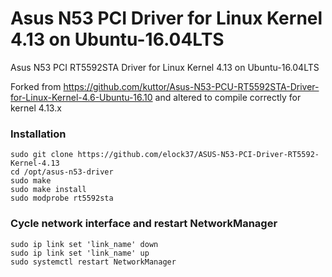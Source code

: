 # Asus N53 PCI Driver for Linux Kernel 4.13 on Ubuntu-16.04LTS
Asus N53 PCI RT5592STA Driver for Linux Kernel 4.13 on Ubuntu-16.04LTS

Forked from https://github.com/kuttor/Asus-N53-PCU-RT5592STA-Driver-for-Linux-Kernel-4.6-Ubuntu-16.10 and altered to compile correctly for kernel 4.13.x

### Installation
    sudo git clone https://github.com/elock37/ASUS-N53-PCI-Driver-RT5592-Kernel-4.13 
    cd /opt/asus-n53-driver
    sudo make
    sudo make install
    sudo modprobe rt5592sta

### Cycle network interface and restart NetworkManager 
    sudo ip link set 'link_name' down
    sudo ip link set 'link_name' up
    sudo systemctl restart NetworkManager

